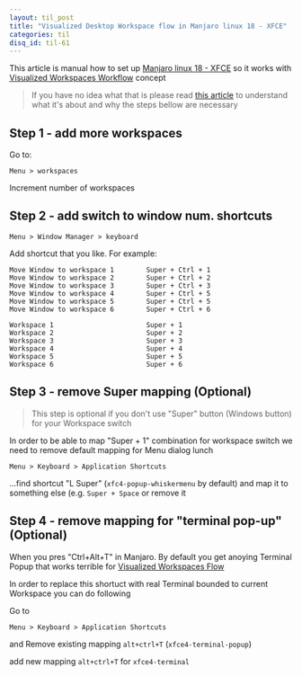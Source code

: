 ```yaml
---
layout: til_post
title: "Visualized Desktop Workspace flow in Manjaro linux 18 - XFCE"
categories: til
disq_id: til-61
---
```



This article is manual how to set up [Manjaro linux 18 - XFCE](https://manjaro.org/download/xfce/) so it works with   [Visualized Workspaces Workflow](https://blog.eq8.eu/article/visualized-desktop-workspaces-flow.html) concept

> If you have no idea what that is please read [this article](https://blog.eq8.eu/article/visualized-desktop-workspaces-flow.html)  to understand what it's about and why the steps bellow are necessary  

## Step 1 - add more workspaces

 Go to:

```
Menu > workspaces 
```

Increment number of workspaces

## Step 2  - add  switch to window num. shortcuts

```
Menu > Window Manager > keyboard
```

Add shortcut that you like. For example:

```
Move Window to workspace 1        Super + Ctrl + 1
Move Window to workspace 2        Super + Ctrl + 2
Move Window to workspace 3        Super + Ctrl + 3
Move Window to workspace 4        Super + Ctrl + 5
Move Window to workspace 5        Super + Ctrl + 5
Move Window to workspace 6        Super + Ctrl + 6

Workspace 1                       Super + 1
Workspace 2                       Super + 2
Workspace 3                       Super + 3
Workspace 4                       Super + 4
Workspace 5                       Super + 5
Workspace 6                       Super + 6

```


## Step 3 - remove Super mapping (Optional)

> This step is optional if you don't use "Super" button (Windows button) for your Workspace switch

In order to be able to map "Super + 1" combination for workspace switch  we need to remove default mapping for Menu dialog lunch


```
Menu > Keyboard > Application Shortcuts
```

...find shortcut "L Super" (`xfc4-popup-whiskermenu` by default) and map it to something else (e.g. `Super + Space` or remove it



## Step 4 - remove mapping for "terminal pop-up" (Optional)

When you pres "Ctrl+Alt+T" in Manjaro. By default you get anoying Terminal Popup
that works terrible for [Visualized Workspaces Flow](https://blog.eq8.eu/article/visualized-desktop-workspaces-flow.html)

In order to replace this shortuct with real Terminal bounded to current
Workspace you can do following


Go to 

```
Menu > Keyboard > Application Shortcuts
```

and Remove existing mapping `alt+ctrl+T` (`xfce4-terminal-popup`)

add new mapping `alt+ctrl+T`  for `xfce4-terminal`


